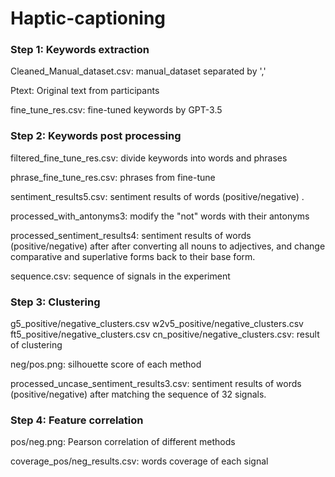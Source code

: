 # Haptic-captioning
### Step 1: Keywords extraction

Cleaned_Manual_dataset.csv: manual_dataset separated by ','

Ptext: Original text from participants

fine_tune_res.csv: fine-tuned keywords by GPT-3.5

### Step 2: Keywords post processing

filtered_fine_tune_res.csv: divide keywords into words and phrases

phrase_fine_tune_res.csv: phrases from fine-tune

sentiment_results5.csv: sentiment results of words (positive/negative) .

processed_with_antonyms3: modify the "not" words with their antonyms

processed_sentiment_results4: sentiment results of words (positive/negative) after after converting all nouns to adjectives, and change comparative and superlative forms back to their base form. 

sequence.csv: sequence of signals in the experiment

### Step 3: Clustering

g5_positive/negative_clusters.csv w2v5_positive/negative_clusters.csv ft5_positive/negative_clusters.csv cn_positive/negative_clusters.csv: result of clustering

neg/pos.png: silhouette score of each method

processed_uncase_sentiment_results3.csv: sentiment results of words (positive/negative) after matching the sequence of 32 signals.

### Step 4: Feature correlation

pos/neg.png: Pearson correlation of different methods

coverage_pos/neg_results.csv: words coverage of each signal


